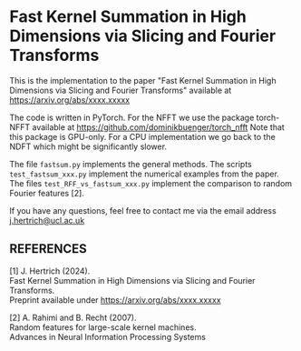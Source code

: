 # Fast Kernel Summation in High Dimensions via Slicing and Fourier Transforms

This is the implementation to the paper "Fast Kernel Summation in High Dimensions via Slicing and Fourier Transforms" available at https://arxiv.org/abs/xxxx.xxxxx 

The code is written in PyTorch. For the NFFT we use the package torch-NFFT available at https://github.com/dominikbuenger/torch_nfft
Note that this package is GPU-only. For a CPU implementation we go back to the NDFT which might be significantly slower.

The file `fastsum.py` implements the general methods. The scripts `test_fastsum_xxx.py` implement the numerical examples from the paper. The files `test_RFF_vs_fastsum_xxx.py` implement the comparison to random Fourier features [2].

If you have any questions, feel free to contact me via the email address j.hertrich@ucl.ac.uk  


## REFERENCES

[1] J. Hertrich (2024).  
Fast Kernel Summation in High Dimensions via Slicing and Fourier Transforms.  
Preprint available under https://arxiv.org/abs/xxxx.xxxxx

[2] A. Rahimi and B. Recht (2007).   
Random features for large-scale kernel machines.   
Advances in Neural Information Processing Systems
